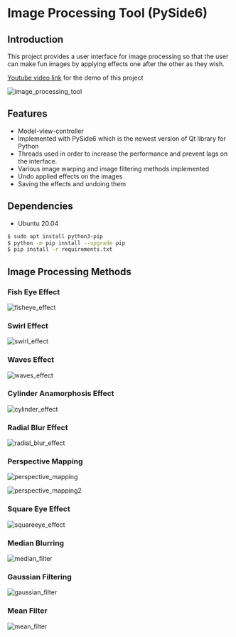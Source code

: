 # Image Processing Tool (PySide6)

## Introduction

This project provides a user interface for image processing so that the user can make fun images by applying effects one after the other as they wish.

[Youtube video link](xx) for the demo of this project

![image_processing_tool](imgs/image_processing_tool.png)

## Features

- Model-view-controller 
- Implemented with PySide6 which is the newest version of Qt library for Python
- Threads used in order to increase the performance and prevent lags on the interface.
- Various image warping and image filtering methods implemented
- Undo applied effects on the images
- Saving the effects and undoing them

## Dependencies

- Ubuntu 20.04

```bash
$ sudo apt install python3-pip 
$ python -m pip install --upgrade pip
$ pip install -r requirements.txt
```



## Image Processing Methods

### Fish Eye Effect

![fisheye_effect](imgs/gifs/fisheye_effect.gif)

### Swirl  Effect

![swirl_effect](imgs/gifs/swirl_effect.gif)

### Waves Effect

![waves_effect](imgs/gifs/waves_effect.gif)

### Cylinder Anamorphosis Effect

![cylinder_effect](imgs/gifs/cylinder_effect.gif)

### Radial Blur Effect

![radial_blur_effect](imgs/gifs/radial_blur_effect.gif)

### Perspective Mapping

![perspective_mapping](imgs/perspective_mapping.png)

![perspective_mapping2](imgs/perspective_mapping2.png)

### Square Eye Effect

![squareeye_effect](imgs/gifs/squareeye_effect.gif)

### Median Blurring

![median_filter](imgs/gifs/median_filter.gif)

### Gaussian Filtering

![gaussian_filter](imgs/gifs/gaussian_filter.gif)

### Mean Filter



![mean_filter](imgs/gifs/mean_filter.gif)
